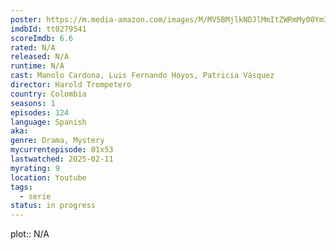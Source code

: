 ```yaml
---
poster: https://m.media-amazon.com/images/M/MV5BMjlkNDJlMmItZWRmMy00YmIwLTk0MDAtZjliMWZlNThmMDlkXkEyXkFqcGdeQXVyMjE5MzQ4MTQ@._V1_SX300.jpg
imdbId: tt0279541
scoreImdb: 6.6
rated: N/A
released: N/A
runtime: N/A
cast: Manolo Cardona, Luis Fernando Hoyos, Patricia Vásquez
director: Harold Trompetero
country: Colombia
seasons: 1
episodes: 124
language: Spanish
aka: 
genre: Drama, Mystery
mycurrentepisode: 01x53
lastwatched: 2025-02-11
myrating: 9
location: Youtube
tags:
  - serie
status: in progress
---
```


plot:: N/A